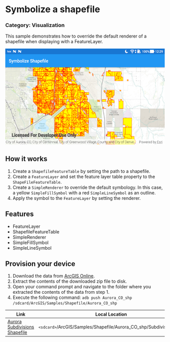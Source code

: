 # Symbolize a shapefile
### Category: Visualization
This sample demonstrates how to override the default renderer of a shapefile when displaying with a FeatureLayer.

![Symbolize Shapefile App](symbolize-shapefile.png)

## How it works

1. Create a `ShapefileFeatureTable` by setting the path to a shapefile. 
1. Create a `FeatureLayer` and set the feature layer table property to the `ShapeFileFeatureTable`.
1. Create a `SimpleRenderer` to override the default symbology. In this case, a yellow `SimpleFillSymbol` with a red `SimpleLineSymbol` as an outline.
1. Apply the symbol to the `FeatureLayer` by setting the renderer.

## Features

* FeatureLayer
* ShapefileFeatureTable
* SimpleRenderer
* SimpleFillSymbol
* SimpleLineSymbol

## Provision your device
1. Download the data from [ArcGIS Online](https://www.arcgis.com/home/item.html?id=d98b3e5293834c5f852f13c569930caa).  
1. Extract the contents of the downloaded zip file to disk.  
1. Open your command prompt and navigate to the folder where you extracted the contents of the data from step 1.
1. Execute the following command: ```adb push Aurora_CO_shp /sdcard/ArcGIS/Samples/Shapefile/Aurora_CO_shp```


Link | Local Location
---------|-------|
|[Aurora Subdivisions Shapefile](https://www.arcgis.com/home/item.html?id=d98b3e5293834c5f852f13c569930caa)| `<sdcard>`/ArcGIS/Samples/Shapefile/Aurora_CO_shp/Subdivisions.shp |
